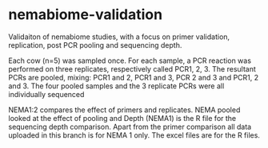 # nemabiome-validation
Validaiton of nemabiome studies, with a focus on primer validation, replication, post PCR pooling and sequencing depth. 

Each cow (n=5) was sampled once. For each sample, a PCR reaction was performed on three replicates, respectively called PCR1, 2, 3. The resultant PCRs are pooled, mixing: PCR1 and 2, PCR1 and 3, PCR 2 and 3 and PCR1, 2 and 3. The four pooled samples and the 3 replicate PCRs were all individually sequenced

NEMA1:2 compares the effect of primers and replicates. NEMA pooled looked at the effect of pooling and Depth (NEMA1) is the R file for the sequencing depth comparison. Apart from the primer comparison all data uploaded in this branch is for NEMA 1 only. The excel files are for the R files. 
